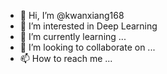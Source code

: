 - 👋 Hi, I’m @kwanxiang168
- 👀 I’m interested in Deep Learning
- 🌱 I’m currently learning ...
- 💞️ I’m looking to collaborate on ...
- 📫 How to reach me ...

<!---
kwanxiang168/kwanxiang168 is a ✨ special ✨ repository because its `README.md` (this file) appears on your GitHub profile.
You can click the Preview link to take a look at your changes.
--->
